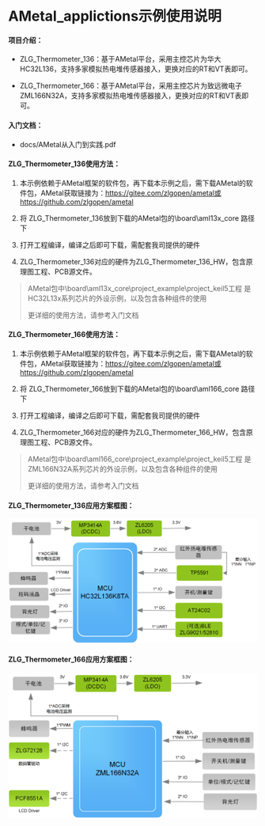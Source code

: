 # AMetal_applictions示例使用说明

#### 项目介绍：

- ZLG_Thermometer_136：基于AMetal平台，采用主控芯片为华大HC32L136，支持多家模拟热电堆传感器接入，更换对应的RT和VT表即可。

- ZLG_Thermometer_166：基于AMetal平台，采用主控芯片为致远微电子ZML166N32A，支持多家模拟热电堆传感器接入，更换对应的RT和VT表即可。


#### 入门文档：

- docs/AMetal从入门到实践.pdf


####  ZLG_Thermometer_136使用方法：

1. 本示例依赖于AMetal框架的软件包，再下载本示例之后，需下载AMetal的软件包，AMetal获取链接为：https://gitee.com/zlgopen/ametal或https://github.com/zlgopen/ametal

2. 将 ZLG_Thermometer_136放到下载的AMetal包的\board\aml13x_core 路径下

3. 打开工程编译，编译之后即可下载，需配套我司提供的硬件

4. ZLG_Thermometer_136对应的硬件为ZLG_Thermometer_136_HW，包含原理图工程、PCB源文件。

> AMetal包中\board\aml13x_core\project_example\project_keil5工程 是HC32L13x系列芯片的外设示例，以及包含各种组件的使用
>
> 更详细的使用方法，请参考入门文档

####  ZLG_Thermometer_166使用方法：

1. 本示例依赖于AMetal框架的软件包，再下载本示例之后，需下载AMetal的软件包，AMetal获取链接为：https://gitee.com/zlgopen/ametal或https://github.com/zlgopen/ametal

2. 将 ZLG_Thermometer_166放到下载的AMetal包的\board\aml166_core 路径下

3. 打开工程编译，编译之后即可下载，需配套我司提供的硬件

4. ZLG_Thermometer_166对应的硬件为ZLG_Thermometer_166_HW，包含原理图工程、PCB源文件。

> AMetal包中\board\aml166_core\project_example\project_keil5工程 是ZML166N32A系列芯片的外设示例，以及包含各种组件的使用
>
> 更详细的使用方法，请参考入门文档

#### ZLG_Thermometer_136应用方案框图：

![测温枪功能框图](docs/images/ZLG_Thermometer_136/基于HC32L136测温枪功能框图.png)

#### ZLG_Thermometer_166应用方案框图：

![测温枪功能框图](docs/images/ZLG_Thermometer_166/基于ZML166测温枪功能框图.png)
